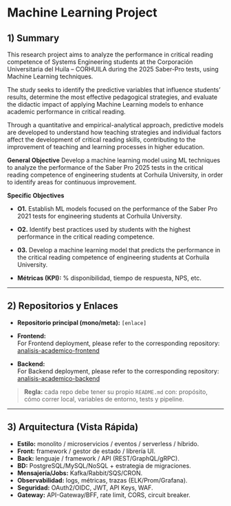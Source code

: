 # Machine Learning Project


## 1) Summary 
This research project aims to analyze the performance in critical reading competence of Systems Engineering students at the Corporación Universitaria del Huila – CORHUILA during the 2025 Saber-Pro tests, using Machine Learning techniques.

The study seeks to identify the predictive variables that influence students’ results, determine the most effective pedagogical strategies, and evaluate the didactic impact of applying Machine Learning models to enhance academic performance in critical reading.

Through a quantitative and empirical-analytical approach, predictive models are developed to understand how teaching strategies and individual factors affect the development of critical reading skills, contributing to the improvement of teaching and learning processes in higher education.

**General Objective**
Develop a machine learning model using ML techniques to analyze the performance of the Saber Pro 2025 tests in the critical reading competence of engineering students at Corhuila University, in order to identify areas for continuous improvement.

**Specific Objectives**
- **O1.** Establish ML models focused on the performance of the Saber Pro 2021 tests for engineering students at Corhuila University.
- **O2.** Identify best practices used by students with the highest performance in the critical reading competence.
- **03.** Develop a machine learning model that predicts the performance in the critical reading competence of engineering students at Corhuila University.

- **Métricas (KPI):** % disponibilidad, tiempo de respuesta, NPS, etc.

---

## 2) Repositorios y Enlaces
- **Repositorio principal (mono/meta):** `[enlace]`
- **Frontend:**  
  For Frontend deployment, please refer to the corresponding repository: [analisis-academico-frontend](https://github.com/Victor741-cmd/analisis-academico-frontend)

- **Backend:**  
  For Backend deployment, please refer to the corresponding repository: [analisis-academico-backend](https://github.com/Victor741-cmd/analisis-academico-backend)



> **Regla:** cada repo debe tener su propio `README.md` con: propósito, cómo correr local, variables de entorno, tests y pipeline.

---

## 3) Arquitectura (Vista Rápida)
- **Estilo:** monolito / microservicios / eventos / serverless / híbrido.  
- **Front:** framework / gestor de estado / librería UI.  
- **Back:** lenguaje / framework / API (REST/GraphQL/gRPC).  
- **BD:** PostgreSQL/MySQL/NoSQL + estrategia de migraciones.  
- **Mensajería/Jobs:** Kafka/Rabbit/SQS/CRON.  
- **Observabilidad:** logs, métricas, trazas (ELK/Prom/Grafana).  
- **Seguridad:** OAuth2/OIDC, JWT, API Keys, WAF.  
- **Gateway:** API-Gateway/BFF, rate limit, CORS, circuit breaker.

